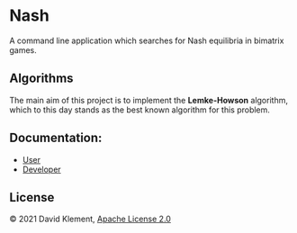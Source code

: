 # Nash

A command line application which searches for Nash equilibria in bimatrix games.

## Algorithms

The main aim of this project is to implement the **Lemke-Howson** algorithm, which to this day stands as the best known algorithm for this problem.

## Documentation:

- [User](https://raw.githubusercontent.com/kulisak12/Nash/master/documentation/user.pdf)
- [Developer](https://raw.githubusercontent.com/kulisak12/Nash/master/documentation/dev.pdf)

## License

&copy; 2021 David Klement, [Apache License 2.0](https://github.com/kulisak12/Nash/blob/master/LICENSE)